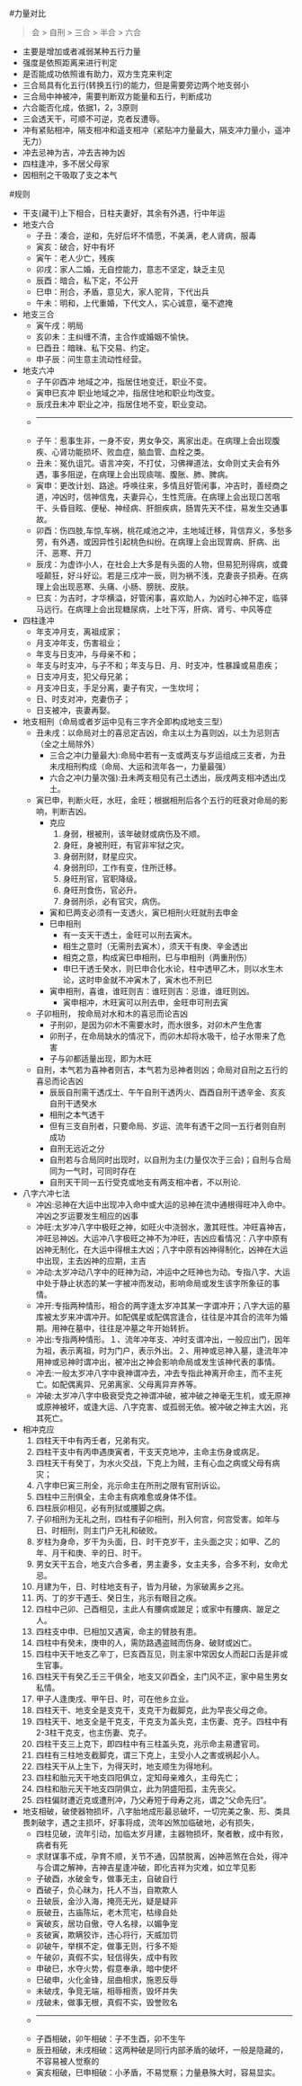 #力量对比
> 会 > 自刑 > 三合 > 半合 > 六合

* 主要是增加或者减弱某种五行力量
* 强度是依照距离来进行判定
* 是否能成功依照谁有助力，双方生克来判定
* 三合局具有化五行(转换五行)的能力，但是需要旁边两个地支弱小
* 三合局中神被冲，需要判断双方能量和五行，判断成功
* 六合能否化成，依据1，2，3原则
* 三会透天干，可顺不可逆，克者反遭辱。
* 冲有紧贴相冲，隔支相冲和遥支相冲（紧贴冲力量最大，隔支冲力量小，遥冲无力）
* 冲去忌神为吉，冲去吉神为凶
* 四柱逢冲，多不居父母家
* 因相刑之干吸取了支之本气



#规则
* 干支(藏干)上下相合，日柱夫妻好，其余有外遇，行中年运
* 地支六合
   * 子丑：凑合，逆和，先好后坏不情愿，不美满，老人肾病，服毒
   * 寅亥：破合，好中有坏
   * 寅午：老人少亡，残疾
   * 卯戌：家人二婚，无自控能力，意志不坚定，缺乏主见
   * 辰酉：暗合，私下定，不公开
   * 巳申：刑合，矛盾，意见大，家人驼背，下代出兵
   * 午未：明和，上代重婚，下代文人，实心诚意，毫不遮掩
* 地支三合
	* 寅午戌：明局
	* 亥卯未：主纠缠不清，主合作或婚姻不愉快。 
	* 巳酉丑：暗昧、私下交易、约定。
	* 申子辰：问生意主流动性经营。
* 地支六冲
	* 子午卯酉冲 地域之冲，指居住地变迁，职业不变。
	* 寅申巳亥冲 职业地域之冲，指居住地和职业均改变。 
	* 辰戌丑未冲 职业之冲，指居住地不变，职业变动。
	* ---
	* 子午：惹事生非，一身不安，男女争交，离家出走。在病理上会出现腹疾、心肾功能损坏、败血症，脑血管、血栓之类。
	* 丑未：冤仇诅咒。语言冲突，不打仗，习佛禅道法，女命则丈夫会有外遇，事多阻逆，在病理上会出现痰喘、腹胀、肺、脾病。
	* 寅申：更改计划、路途。呼唤往来，多情且好管闲事，冲吉时，善经商之道，冲凶时，信神信鬼，夫妻异心，生性荒唐。在病理上会出现口苦咽干、头昏目眩、便秘、神经病、肝胆疾病，肠胃先天不佳，易发生交通事故。
	* 卯酉：伤四肢,车惊,车祸，桃花咸池之冲，主地域迁移，背信弃义，多愁多劳，有外遇，或因异性引起桃色纠纷。在病理上会出现胃病、肝病、出汗、恶寒、开刀
	* 辰戌：为虚诈小人，在社会上大多是有头面的人物，但易犯刑得病，或聋哑颠狂，好斗好讼。若是三戍冲一辰，则为祸不浅，克妻丧子损寿。在病理上会出现恶寒、头痛、小肠、膀胱、皮肤。
	* 巳亥：为吉时，才华横溢，好管闲事，喜欢助人，为凶时心神不定，临驿马远行。在病理上会出现糖尿病，上吐下泻，肝病、肾亏、中风等症
* 四柱逢冲
	* 年支冲月支，离祖成家；
	* 月支冲年支，伤害祖业；
	* 年支与日支冲，与母亲不和；
	* 年支与时支冲，与子不和；年支与日、月、时支冲，性暴躁或易患疾；
	* 日支冲月支，犯父母兄弟；
	* 月支冲日支，手足分离，妻子有灾，一生坎坷；
	* 日、时支对冲，克妻伤子；
	* 日支被冲，丧妻再娶。
* 地支相刑（命局或者岁运中见有三字齐全即构成地支三型）
	* 丑未戌：以命局对土的喜忌定吉凶，命主以土为喜则凶，以土为忌则吉（全之土局除外）
		* 三合之冲(力量最大):命局中若有一支或两支与岁运组成三支者，为丑未戌相刑构成（命局、大运和流年各一，力量最强）
		* 六合之冲(力量次强):丑未两支相见有己土透出，辰戌两支相冲透出戊土。
	* 寅巳申，判断火旺，水旺，金旺；根据相刑后各个五行的旺衰对命局的影响，判断吉凶。
		* 克应
			1. 身弱，根被刑，该年破财或病伤及不顺。
			2. 身旺，身被刑旺，有官非牢狱之灾。
			3. 身弱刑财，财星应灾。
			4. 身弱刑印，工作有变，住所迁移。
			5. 身旺刑官，官职降级。
			6. 身旺刑食伤，官必升。
			7. 身弱刑杀，必有官灾，病伤。
		* 寅和巳两支必须有一支透火，寅巳相刑火旺就刑去申金
		* 巳申相刑
			* 有一支天干透土，金旺可以刑去寅木。
			* 相生之意时（无需刑去寅木），须天干有庚、辛金透出
			* 相克之意，构成寅巳申相刑，巳与申相刑（两重刑伤）
			* 申巳干透壬癸水，则巳申合化水论，柱中透甲乙木，则以水生木论，这时申金就不冲寅木了，寅木也不刑巳
		* 寅申相刑，喜谁，谁旺则吉：谁旺则吉：忌谁，谁旺则凶。
			* 寅申相冲，木旺寅可以刑去申，金旺申可刑去寅
	* 子卯相刑， 按命局对水和木的喜忌而论吉凶
		* 子刑卯，是因为卯木不需要水时，而水很多，对卯木产生危害
		* 卯刑子，在命局缺水的情况下，而卯木却将水吸干，给子水带来了危害
		* 子与卯都适量出现，即为木旺
	* 自刑，本气若为喜神者则吉，本气若为忌神者则凶；命局对自刑之五行的喜忌而论吉凶
		* 辰辰自刑需干透戊土、午午自刑干透丙火、酉酉自刑干透辛金、亥亥自刑干透癸水
		* 相刑之本气透干
		* 但有三支自刑者，只要命局、岁运、流年有透干之同一五行者则自刑成功
		* 自刑无远近之分
		* 自刑若与合局同时出现时，以自刑为主(力量仅次于三会)；自刑与合局同为一气时，可同时存在
		* 自刑天干同一五行受克或地支有两支相冲者，不以刑论.
* 八字六冲七法
	* 冲凶:忌神在大运中出现冲入命中或大运的忌神在流中通根得旺冲入命中。冲凶之岁运要发生相应的凶事
	* 冲旺:太岁冲八字中极旺之神，如旺火中浇弱水，激其旺性。冲旺喜神吉，冲旺忌神凶。大运冲八字极旺之神不为冲旺，吉凶应看情况：八字中原有凶神无制化，在大运中得根主大凶；八字中原有凶神得制化，凶神在大运中出现，主去凶神的应期，主吉
	* 冲动:太岁冲动八字中的旺神为动，冲运中之旺神也为动。专指八字、大运中处于静止状态的某一字被冲而发动，影响命局或发生该字所象征的事情。
	* 冲开:专指两种情形，相合的两字逢太岁冲其某一字谓冲开；八字大运的墓库被太岁来冲谓冲开。如配偶星或配偶宫逢合，往往是冲其合的流年为婚期。用神在墓中，往往是冲墓之年开始转折。
	* 冲出:专指两种情形。１、流年冲年支、冲时支谓冲出，一般应出门，因年为祖，表示离祖，时为门户，表示外出。２、用神或忌神入墓，逢流年冲用神或忌神时谓冲出，被冲出之神会影响命局或发生该神代表的事情。
	* 冲去:一般太岁冲八字中衰神谓冲去，冲去专指此神离开命主，而不主死亡。如配偶离异、兄弟离家、父母离异弃养等。
	* 冲破:太岁冲八字中极衰受克之神谓冲破，被冲破之神毫无生机，或无原神或原神被坏，或逢大运、八字克害、或孤弱无依。被冲破之神主大凶，兆其死亡。
* 相冲克应
	1. 四柱天干中有丙壬者，兄弟有灾。
	2. 四柱干支中有丙申遇庚寅者，干支天克地冲，主命主伤身或病足。
	3. 四柱天干有癸丁，为水火交战，下克上为贼，主有心血之病或父母有病灾；
	4. 八字申巳寅三刑全，兆示命主在所刑之限有官刑诉讼。
	5. 四柱中三刑俱全，主命主有病难愈或身体不佳。
	6. 四柱辰卯相见，必有刑狱或腰脚之病。
	7. 子卯相刑为无礼之刑，四柱有子卯相刑，刑入何宫，何宫受害。如年与日、时相刑，则主门户无礼和破败。
	8. 岁柱为身命，岁干为头面，日、时干克岁干，主头面之灾；如甲、乙的年、月干和庚、辛的日、时干。
	9. 男女天干五合，地支六合多者，男主妻多，女主夫多，合多不利，女命尤忌。
	10. 月建为午，日、时柱地支有子，皆为月破，为家破离乡之兆。
	11. 丙、丁的岁干遇壬、癸日生，兆示有眼目之疾。
	12. 四柱中己卯、己酉相见，主此人有腰病或跛足；或家中有腰病、跛足之人。
	13. 四柱支中申、巳相加又遇寅，命主的臂肢有患。
	14. 四柱中有癸未，庚申的人，需防路遇盗贼而伤身、破财或凶亡。
	15. 四柱中天干地支乙辛丁，巳亥酉互见，则主家中常因女人而起口舌是非或生官事。
	16. 四柱天干有癸乙壬三干俱全，地支又卯酉全，主门风不正，家中易生男女私情。
	17. 甲子人逢庚戌、甲午日、时，可在他乡立业。
	18. 四柱天干、地支全是支克干，支克干为截脚克，此为早丧父母之命。
	19. 四柱天干、地支全是干克支，干克支为盖头克，主伤妻、克子。四柱中有2-3柱干克支，也主伤妻、克子。
	20. 四柱干支三上克下，即四柱中有三柱盖头克，兆示命主易遭官司。
	21. 四柱有三柱地支截脚克，谓三下克上，主受小人之害或祸起小人。
	22. 四柱天干从上生下，为得天时，地支顺生为得地利。
	23. 四柱和胎元天干地支四阳俱立，定知母亲难久，主母先亡；
	24. 四柱和胎元天干地支四阴俱立，此为阴盛阳孤，主先丧父。
	25. 四柱偏财遭近克或遭刑冲，乃父寿短于母寿之兆，谓之“父命先归”。
* 地支相破，破使器物损坏，八字胎地成形最忌破坏，一切完美之象、形、类具畏刺破字，遇之主损坏，好事将成，流年凶煞加临破地，必有损失，
	* 四柱见破，流年引动，加临太岁月建，主器物损坏，聚者散，成中有败，病者有死
	* 求财谋事不成，孕育不顺，关节不通，囚禁脱离，凶神恶煞在合处，得冲与合谓之解神，吉神吉星逢冲破，即化吉祥为灾难，如立竿见影
	* 子破酉，水破金专，做事无主，自破自行
	* 酉破子，负心昧为，托人不当，自欺欺人
	* 丑破辰，金沙入海，掩亮无光，疑是疑非
	* 辰破丑，古庙陈坛，老木荒宅，枯缘自处
	* 寅破亥，居功自傲，夺人名禄，以媚争宠
	* 亥破寅，欺瞒狡诈，违心将行，天威加罚
	* 卯破午，举棋不定，做事无则，行多不矩
	* 午破卯，真假不实，轻信得失，成中有败
	* 申破巳，水夺火势，假意奉承，暗中使坏
	* 巳破申，火化金锋，屈曲相求，施恩反辱
	* 未破戌，争竞无端，相辱相责，毁坏并失
	* 戌破未，做事无根，真假不实，毁誉败名
	* ---
	* 子酉相破，卯午相破：子不生酉，卯不生午
	* 辰丑相破，未戌相破：这两种破是同行内部矛盾的破坏，一般是隐藏的，不容易被人觉察的
	* 寅亥相破，巳申相破：小矛盾，不易觉察；力量悬殊大时，容易显实。